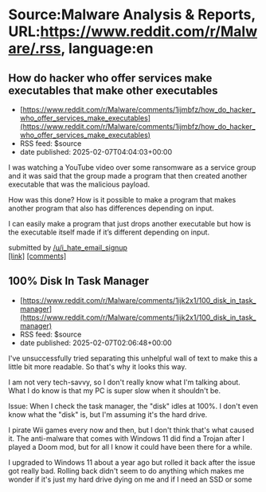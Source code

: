 # Source:Malware Analysis & Reports, URL:https://www.reddit.com/r/Malware/.rss, language:en

## How do hacker who offer services make executables that make other executables
 - [https://www.reddit.com/r/Malware/comments/1ijmbfz/how_do_hacker_who_offer_services_make_executables](https://www.reddit.com/r/Malware/comments/1ijmbfz/how_do_hacker_who_offer_services_make_executables)
 - RSS feed: $source
 - date published: 2025-02-07T04:04:03+00:00

<!-- SC_OFF --><div class="md"><p>I was watching a YouTube video over some ransomware as a service group and it was said that the group made a program that then created another executable that was the malicious payload. </p> <p>How was this done? How is it possible to make a program that makes another program that also has differences depending on input. </p> <p>I can easily make a program that just drops another executable but how is the executable itself made if it’s different depending on input. </p> </div><!-- SC_ON --> &#32; submitted by &#32; <a href="https://www.reddit.com/user/i_hate_email_signup"> /u/i_hate_email_signup </a> <br/> <span><a href="https://www.reddit.com/r/Malware/comments/1ijmbfz/how_do_hacker_who_offer_services_make_executables/">[link]</a></span> &#32; <span><a href="https://www.reddit.com/r/Malware/comments/1ijmbfz/how_do_hacker_who_offer_services_make_executables/">[comments]</a></span>

## 100% Disk In Task Manager
 - [https://www.reddit.com/r/Malware/comments/1ijk2x1/100_disk_in_task_manager](https://www.reddit.com/r/Malware/comments/1ijk2x1/100_disk_in_task_manager)
 - RSS feed: $source
 - date published: 2025-02-07T02:06:48+00:00

<!-- SC_OFF --><div class="md"><p>I&#39;ve unsuccessfully tried separating this unhelpful wall of text to make this a little bit more readable. So that&#39;s why it looks this way.</p> <p>I am not very tech-savvy, so I don&#39;t really know what I&#39;m talking about. What I do know is that my PC is super slow when it shouldn&#39;t be. </p> <p>Issue: When I check the task manager, the &quot;disk&quot; idles at 100%. I don&#39;t even know what the &quot;disk&quot; is, but I&#39;m assuming it&#39;s the hard drive. </p> <p>I pirate Wii games every now and then, but I don&#39;t think that&#39;s what caused it. The anti-malware that comes with Windows 11 did find a Trojan after I played a Doom mod, but for all I know it could have been there for a while. </p> <p>I upgraded to Windows 11 about a year ago but rolled it back after the issue got really bad. Rolling back didn&#39;t seem to do anything which makes me wonder if it&#39;s just my hard drive dying on me and if I need an SSD or some

